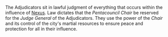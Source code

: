 The Adjudicators sit in lawful judgment of everything that occurs within the influence of [Nexus](./city-of-coins.md). Law dictates that the *Pentacouncil Chair* be reserved for the *Judge General* of the Adjudicators. They use the power of the *Chair* and its control of the city's martial resources to ensure peace and protection for all in their influence.